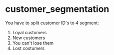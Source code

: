 # customer_segmentation

You have to split customer ID's to 4 segment:
1. Loyal customers
2. New customers
3. You can't lose them
4. Lost costumers

